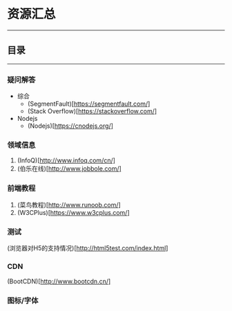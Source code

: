 # 资源汇总
***
## 目录
***
### 疑问解答
- 综合
  + (SegmentFault)[https://segmentfault.com/]
  + (Stack Overflow)[https://stackoverflow.com/]
- Nodejs
  + (Nodejs)[https://cnodejs.org/]
### 领域信息
1. (InfoQ)[http://www.infoq.com/cn/]
2. (伯乐在线)[http://www.jobbole.com/]
### 前端教程
1. (菜鸟教程)[http://www.runoob.com/]
1. (W3CPlus)[https://www.w3cplus.com/]
### 测试
(浏览器对H5的支持情况)[http://html5test.com/index.html]
### CDN
(BootCDN)[http://www.bootcdn.cn/]
### 图标/字体
